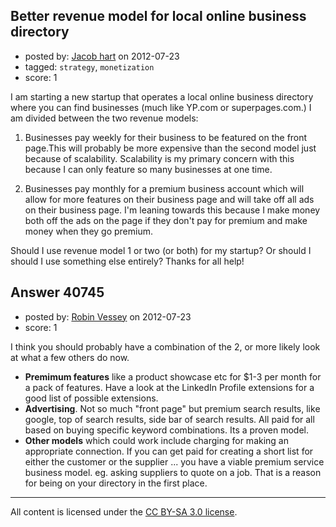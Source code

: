 ## Better revenue model for local online business directory

- posted by: [Jacob hart](https://stackexchange.com/users/-1/18887-jacob-hart) on 2012-07-23
- tagged: `strategy`, `monetization`
- score: 1

I am starting a new startup that operates a local online business directory where you can find businesses (much like YP.com or superpages.com.) I am divided between the two revenue models:

1. Businesses pay weekly for their business to be featured on the front page.This will probably be more expensive than the second model just because of scalability. Scalability is my primary concern with this because I can only feature so many businesses at one time. 

2. Businesses pay monthly for a premium business account which will allow for more features on their business page and will take off all ads on their business page. I'm leaning towards this because I make money both off the ads on the page if they don't pay for premium and make money when they go premium.

Should I use revenue model 1 or two (or both) for my startup? Or should I should I use something else entirely? Thanks for all help!


## Answer 40745

- posted by: [Robin Vessey](https://stackexchange.com/users/-1/984-robin-vessey) on 2012-07-23
- score: 1

I think you should probably have a combination of the 2, or more likely look at what a few others do now.

- **Premimum features** like a product showcase etc for $1-3 per month for a pack of features. Have a look at the LinkedIn Profile extensions for a good list of possible extensions.
- **Advertising**. Not so much "front page" but premium search results, like google, top of search results, side bar of search results. All paid for all based on buying specific keyword combinations. Its a proven model.
- **Other models** which could work include charging for making an appropriate connection. If you can get paid for creating a short list for either the customer or the supplier ... you have a viable premium service business model. eg. asking suppliers to quote on a job. That is a reason for being on your directory in the first place.





---

All content is licensed under the [CC BY-SA 3.0 license](https://creativecommons.org/licenses/by-sa/3.0/).
